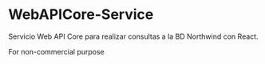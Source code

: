 # WebAPICore-Service
Servicio Web API Core para realizar consultas a la BD Northwind con React.

For non-commercial purpose
